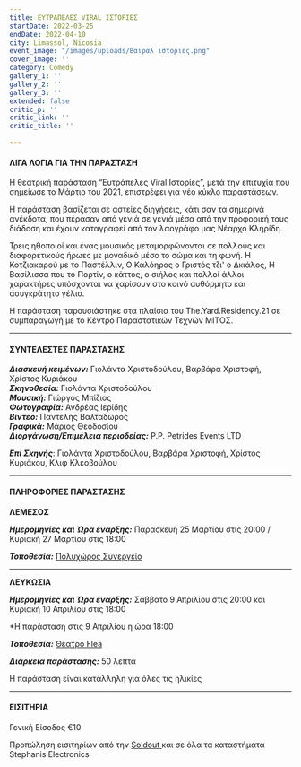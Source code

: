 ```yaml
---
title: ΕΥΤΡΑΠΕΛΕΣ VIRAL ΙΣΤΟΡΙΕΣ
startDate: 2022-03-25
endDate: 2022-04-10
city: Limassol, Nicosia
event_image: "/images/uploads/Βαιραλ ιστοριες.png"
cover_image: ''
category: Comedy
gallery_1: ''
gallery_2: ''
gallery_3: ''
extended: false
critic_p: ''
critic_link: ''
critic_title: ''

---
```

#### ΛΙΓΑ ΛΟΓΙΑ ΓΙΑ ΤΗΝ ΠΑΡΑΣΤΑΣΗ

Η θεατρική παράσταση “Ευτράπελες Viral Ιστορίες”, μετά την επιτυχία που σημείωσε το Μάρτιο του 2021, επιστρέφει για νέο κύκλο παραστάσεων.

Η παράσταση βασίζεται σε αστείες διηγήσεις, κάτι σαν τα σημερινά ανέκδοτα, που πέρασαν από γενιά σε γενιά μέσα από την προφορική τους διάδοση και έχουν καταγραφεί από τον λαογράφο μας Νέαρχο Κληρίδη.

Τρεις ηθοποιοί και ένας μουσικός μεταμορφώνονται σε πολλούς και διαφορετικούς ήρωες με μοναδικό μέσο το σώμα και τη φωνή. Η Κοτζιακαρού με το Παστέλλιν, Ο Καλόηρος ο Γριστός τζι' ο Δκιάλος, Η Βασίλισσα που το Πορτίν, ο κάττος, ο σιήλος και πολλοί άλλοι χαρακτήρες υπόσχονται να χαρίσουν στο κοινό αυθόρμητο και ασυγκράτητο γέλιο.

Η παράσταση παρουσιάστηκε στα πλαίσια του The.Yard.Residency.21 σε συμπαραγωγή με το Κέντρο Παραστατικών Τεχνών ΜΙTΟΣ.

***

#### ΣΥΝΤΕΛΕΣΤΕΣ ΠΑΡΑΣΤΑΣΗΣ

**_Διασκευή κειμένων:_** Γιολάντα Χριστοδούλου, Βαρβάρα Χριστοφή, Χρίστος Κυριάκου  
**_Σκηνοθεσία:_** Γιολάντα Χριστοδούλου  
**_Μουσική:_** Γιώργος Μπίζιος  
**_Φωτογραφία:_** Ανδρέας Ιερίδης  
**_Βίντεο:_** Παντελής Βαλταδώρος  
**_Γραφικά:_** Μάριος Θεοδοσίου  
**_Διοργάνωση/Επιμέλεια περιοδείας:_** P.P. Petrides Events LTD

**_Επί Σκηνής_**: Γιολάντα Χριστοδούλου, Βαρβάρα Χριστοφή, Χρίστος Κυριάκου, Κλιφ Κλεοβούλου

***

#### ΠΛΗΡΟΦΟΡΙΕΣ ΠΑΡΑΣΤΑΣΗΣ

**ΛΕΜΕΣΟΣ**

**_Ημερομηνίες και Ώρα έναρξης:_** Παρασκευή 25 Μαρτίου στις 20:00 / Κυριακή 27 Μαρτίου στις 18:00

**_Τοποθεσία:_** [Πολυχώρος Συνεργείο](https://www.google.com/maps/place/Sinergio+theatre/@34.6742459,33.004537,13z/data=!4m9!1m2!2m1!1zz4DOv867z4XPh8-Jz4HOv8-CIM-Dz4XOvc61z4HOs861zrnOvyDOu861zrzOtc-Dzr_Pgg!3m5!1s0x14e7335ac2b9ad4b:0x79bb0624dd712b3b!8m2!3d34.674298!4d33.0395704!15sCjTPgM6_zrvPhc-Hz4nPgc6_z4Igz4PPhc69zrXPgc6zzrXOuc6_IM67zrXOvM61z4POv8-CkgEXcGVyZm9ybWluZ19hcnRzX3RoZWF0ZXI "Συνεργείο")

***

**ΛΕΥΚΩΣΙΑ**

**_Ημερομηνίες και Ώρα έναρξης:_** Σάββατο 9 Απριλίου στις 20:00 και Κυριακή 10 Απριλίου στις 18:00

\*Η παράσταση στις 9 Απριλίου η ώρα 18:00

**_Τοποθεσία:_** [Θέατρο Flea](https://www.google.com/maps/place/Flea+Theatre/@35.1839201,33.3946469,17z/data=!3m1!4b1!4m5!3m4!1s0x14de17a904f9aabb:0x1710a1c59c41893f!8m2!3d35.1839201!4d33.3968356 "Flea Theatre")

**_Διάρκεια παράστασης:_** 50 λεπτά

Η παράσταση είναι κατάλληλη για όλες τις ηλικίες

***

#### ΕΙΣΙΤΗΡΙΑ

Γενική Είσοδος €10

Προπώληση εισιτηρίων από την [Soldout ](https://www.soldoutticketbox.com/eytrapeles-viral-istories-2022/?lang=el "SoldOut")και σε όλα τα καταστήματα Stephanis Electronics